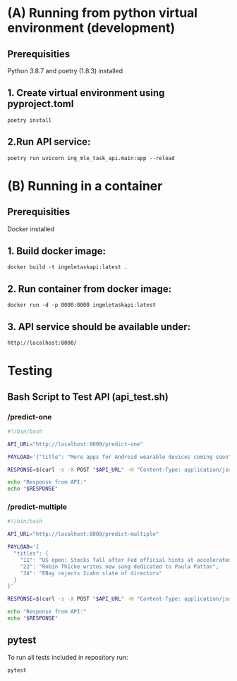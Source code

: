 # (A) Running from python virtual environment (development)

## Prerequisities 
Python 3.8.7 and poetry (1.8.3) installed

## 1. Create virtual environment using pyproject.toml

    poetry install


## 2.Run API service:

    poetry run uvicorn ing_mle_task_api.main:app --reload

# (B) Running in a container

## Prerequisities 
Docker installed

## 1. Build docker image:

    docker build -t ingmletaskapi:latest .

## 2. Run container from docker image:

    docker run -d -p 8000:8000 ingmletaskapi:latest

## 3. API service should be available under:

    http://localhost:8000/


# Testing

## Bash Script to Test API (api_test.sh)

### /predict-one

```bash
#!/bin/bash

API_URL="http://localhost:8000/predict-one"

PAYLOAD='{"title": "More apps for Android wearable devices coming soon"}'

RESPONSE=$(curl -s -X POST "$API_URL" -H "Content-Type: application/json" -d "$PAYLOAD")

echo "Response from API:"
echo "$RESPONSE"
```

### /predict-multiple

```bash
#!/bin/bash

API_URL="http://localhost:8000/predict-multiple"

PAYLOAD='{
  "titles": {
    "11": "US open: Stocks fall after Fed official hints at accelerated tapering",
    "22": "Robin Thicke writes new song dedicated to Paula Patton",
    "34": "EBay rejects Icahn slate of directors"
  }
}'

RESPONSE=$(curl -s -X POST "$API_URL" -H "Content-Type: application/json" -d "$PAYLOAD")

echo "Response from API:"
echo "$RESPONSE"
```

## pytest

To run all tests included in repository run:

    pytest